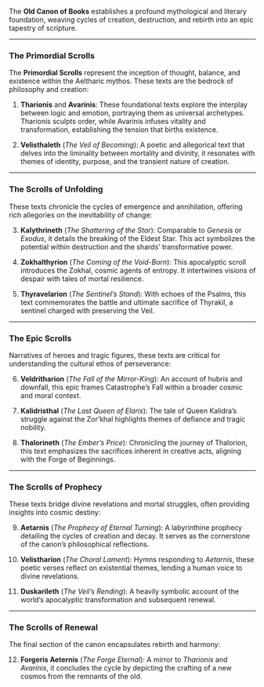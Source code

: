 The **Old Canon of Books** establishes a profound mythological and literary foundation, weaving cycles of creation, destruction, and rebirth into an epic tapestry of scripture.

* * *

### **The Primordial Scrolls**

The **Primordial Scrolls** represent the inception of thought, balance, and existence within the Aeltharic mythos. These texts are the bedrock of philosophy and creation:

1.  **Tharionis** and **Avarinis**: These foundational texts explore the interplay between logic and emotion, portraying them as universal archetypes. Tharionis sculpts order, while Avarinis infuses vitality and transformation, establishing the tension that births existence.
    
2.  **Velisthaleth** (_The Veil of Becoming_): A poetic and allegorical text that delves into the liminality between mortality and divinity, it resonates with themes of identity, purpose, and the transient nature of creation.
    

* * *

### **The Scrolls of Unfolding**

These texts chronicle the cycles of emergence and annihilation, offering rich allegories on the inevitability of change:

3.  **Kalythrineth** (_The Shattering of the Star_): Comparable to _Genesis_ or _Exodus_, it details the breaking of the Eldest Star. This act symbolizes the potential within destruction and the shards’ transformative power.
    
4.  **Zokhalthyrion** (_The Coming of the Void-Born_): This apocalyptic scroll introduces the Zokhal, cosmic agents of entropy. It intertwines visions of despair with tales of mortal resilience.
    
5.  **Thyravelarion** (_The Sentinel’s Stand_): With echoes of the Psalms, this text commemorates the battle and ultimate sacrifice of Thyrakil, a sentinel charged with preserving the Veil.
    

* * *

### **The Epic Scrolls**

Narratives of heroes and tragic figures, these texts are critical for understanding the cultural ethos of perseverance:

6.  **Veldritharion** (_The Fall of the Mirror-King_): An account of hubris and downfall, this epic frames Catastrophe’s Fall within a broader cosmic and moral context.
    
7.  **Kalidristhal** (_The Last Queen of Elaris_): The tale of Queen Kalidra’s struggle against the Zor’khal highlights themes of defiance and tragic nobility.
    
8.  **Thalorineth** (_The Ember’s Price_): Chronicling the journey of Thalorion, this text emphasizes the sacrifices inherent in creative acts, aligning with the Forge of Beginnings.
    

* * *

### **The Scrolls of Prophecy**

These texts bridge divine revelations and mortal struggles, often providing insights into cosmic destiny:

9.  **Aetarnis** (_The Prophecy of Eternal Turning_): A labyrinthine prophecy detailing the cycles of creation and decay. It serves as the cornerstone of the canon’s philosophical reflections.
    
10.  **Velistharion** (_The Choral Lament_): Hymns responding to _Aetarnis_, these poetic verses reflect on existential themes, lending a human voice to divine revelations.
    
11.  **Duskarileth** (_The Veil’s Rending_): A heavily symbolic account of the world’s apocalyptic transformation and subsequent renewal.
    

* * *

### **The Scrolls of Renewal**

The final section of the canon encapsulates rebirth and harmony:

12.  **Forgeris Aeternis** (_The Forge Eternal_): A mirror to _Tharionis_ and _Avarinis_, it concludes the cycle by depicting the crafting of a new cosmos from the remnants of the old.

